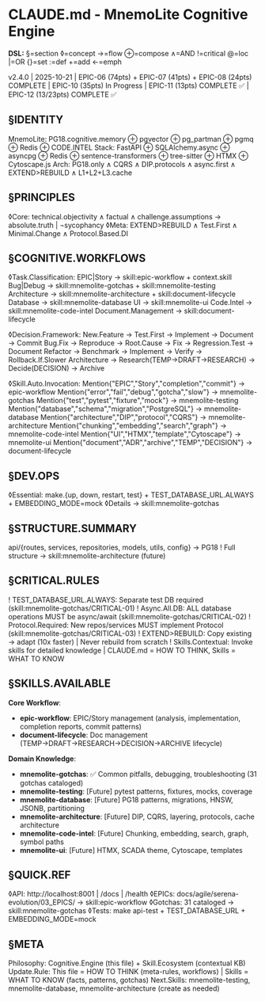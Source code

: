 # CLAUDE.md - MnemoLite Cognitive Engine

**DSL:** §=section ◊=concept →=flow ⊕=compose ∧=AND !=critical @=loc |=OR {}=set :=def +=add ←=emph

v2.4.0 | 2025-10-21 | EPIC-06 (74pts) + EPIC-07 (41pts) + EPIC-08 (24pts) COMPLETE | EPIC-10 (35pts) In Progress | EPIC-11 (13pts) COMPLETE ✅ | EPIC-12 (13/23pts) COMPLETE ✅

## §IDENTITY

MnemoLite: PG18.cognitive.memory ⊕ pgvector ⊕ pg_partman ⊕ pgmq ⊕ Redis ⊕ CODE.INTEL
Stack: FastAPI ⊕ SQLAlchemy.async ⊕ asyncpg ⊕ Redis ⊕ sentence-transformers ⊕ tree-sitter ⊕ HTMX ⊕ Cytoscape.js
Arch: PG18.only ∧ CQRS ∧ DIP.protocols ∧ async.first ∧ EXTEND>REBUILD ∧ L1+L2+L3.cache

## §PRINCIPLES

◊Core: technical.objectivity ∧ factual ∧ challenge.assumptions → absolute.truth | ¬sycophancy
◊Meta: EXTEND>REBUILD ∧ Test.First ∧ Minimal.Change ∧ Protocol.Based.DI

## §COGNITIVE.WORKFLOWS

◊Task.Classification:
  EPIC|Story → skill:epic-workflow + context.skill
  Bug|Debug → skill:mnemolite-gotchas + skill:mnemolite-testing
  Architecture → skill:mnemolite-architecture + skill:document-lifecycle
  Database → skill:mnemolite-database
  UI → skill:mnemolite-ui
  Code.Intel → skill:mnemolite-code-intel
  Document.Management → skill:document-lifecycle

◊Decision.Framework:
  New.Feature → Test.First → Implement → Document → Commit
  Bug.Fix → Reproduce → Root.Cause → Fix → Regression.Test → Document
  Refactor → Benchmark → Implement → Verify → Rollback.If.Slower
  Architecture → Research(TEMP→DRAFT→RESEARCH) → Decide(DECISION) → Archive

◊Skill.Auto.Invocation:
  Mention{"EPIC","Story","completion","commit"} → epic-workflow
  Mention{"error","fail","debug","gotcha","slow"} → mnemolite-gotchas
  Mention{"test","pytest","fixture","mock"} → mnemolite-testing
  Mention{"database","schema","migration","PostgreSQL"} → mnemolite-database
  Mention{"architecture","DIP","protocol","CQRS"} → mnemolite-architecture
  Mention{"chunking","embedding","search","graph"} → mnemolite-code-intel
  Mention{"UI","HTMX","template","Cytoscape"} → mnemolite-ui
  Mention{"document","ADR","archive","TEMP","DECISION"} → document-lifecycle

## §DEV.OPS

◊Essential: make.{up, down, restart, test} + TEST_DATABASE_URL.ALWAYS + EMBEDDING_MODE=mock
◊Details → skill:mnemolite-gotchas

## §STRUCTURE.SUMMARY

api/{routes, services, repositories, models, utils, config} → PG18
! Full structure → skill:mnemolite-architecture (future)

## §CRITICAL.RULES

! TEST_DATABASE_URL.ALWAYS: Separate test DB required (skill:mnemolite-gotchas/CRITICAL-01)
! Async.All.DB: ALL database operations MUST be async/await (skill:mnemolite-gotchas/CRITICAL-02)
! Protocol.Required: New repos/services MUST implement Protocol (skill:mnemolite-gotchas/CRITICAL-03)
! EXTEND>REBUILD: Copy existing → adapt (10x faster) | Never rebuild from scratch
! Skills.Contextual: Invoke skills for detailed knowledge | CLAUDE.md = HOW TO THINK, Skills = WHAT TO KNOW

## §SKILLS.AVAILABLE

**Core Workflow**:
- **epic-workflow**: EPIC/Story management (analysis, implementation, completion reports, commit patterns)
- **document-lifecycle**: Doc management (TEMP→DRAFT→RESEARCH→DECISION→ARCHIVE lifecycle)

**Domain Knowledge**:
- **mnemolite-gotchas**: ✅ Common pitfalls, debugging, troubleshooting (31 gotchas cataloged)
- **mnemolite-testing**: [Future] pytest patterns, fixtures, mocks, coverage
- **mnemolite-database**: [Future] PG18 patterns, migrations, HNSW, JSONB, partitioning
- **mnemolite-architecture**: [Future] DIP, CQRS, layering, protocols, cache architecture
- **mnemolite-code-intel**: [Future] Chunking, embedding, search, graph, symbol paths
- **mnemolite-ui**: [Future] HTMX, SCADA theme, Cytoscape, templates

## §QUICK.REF

◊API: http://localhost:8001 | /docs | /health
◊EPICs: docs/agile/serena-evolution/03_EPICS/ → skill:epic-workflow
◊Gotchas: 31 cataloged → skill:mnemolite-gotchas
◊Tests: make api-test + TEST_DATABASE_URL + EMBEDDING_MODE=mock

## §META

Philosophy: Cognitive.Engine (this file) + Skill.Ecosystem (contextual KB)
Update.Rule: This file = HOW TO THINK (meta-rules, workflows) | Skills = WHAT TO KNOW (facts, patterns, gotchas)
Next.Skills: mnemolite-testing, mnemolite-database, mnemolite-architecture (create as needed)
